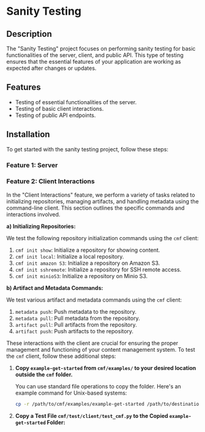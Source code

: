 # Sanity Testing

## Description

The "Sanity Testing" project focuses on performing sanity testing for basic functionalities of the server, client, and public API. This type of testing ensures that the essential features of your application are working as expected after changes or updates.

## Features

- Testing of essential functionalities of the server.
- Testing of basic client interactions.
- Testing of public API endpoints.

## Installation

To get started with the sanity testing project, follow these steps:
### Feature 1: Server
### Feature 2: Client Interactions

In the "Client Interactions" feature, we perform a variety of tasks related to initializing repositories, managing artifacts, and handling metadata using the command-line client. This section outlines the specific commands and interactions involved.

**a) Initializing Repositories:**

We test the following repository initialization commands using the `cmf` client:

1. `cmf init show`: Initialize a repository for showing content.
2. `cmf init local`: Initialize a local repository.
3. `cmf init amazon S3`: Initialize a repository on Amazon S3.
4. `cmf init sshremote`: Initialize a repository for SSH remote access.
5. `cmf init minioS3`: Initialize a repository on Minio S3.

**b) Artifact and Metadata Commands:**

We test various artifact and metadata commands using the `cmf` client:

1. `metadata push`: Push metadata to the repository.
2. `metadata pull`: Pull metadata from the repository.
3. `artifact pull`: Pull artifacts from the repository.
4. `artifact push`: Push artifacts to the repository.

These interactions with the client are crucial for ensuring the proper management and functioning of your content management system.
To test the `cmf` client, follow these additional steps:

1. **Copy `example-get-started` from `cmf/examples/` to your desired location outside the `cmf` folder.**

   You can use standard file operations to copy the folder. Here's an example command for Unix-based systems:

   ```bash
   cp -r /path/to/cmf/examples/example-get-started /path/to/destination/
   
2. **Copy a Test File `cmf/test/client/test_cmf.py` to the Copied `example-get-started` Folder:**
